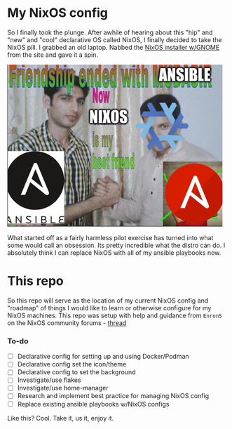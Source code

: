 # My NixOS config
So I finally took the plunge. After awhile of hearing about this "hip" and "new" and "cool" declarative OS called NixOS, I finally decided to take the NixOS pill. I grabbed an old laptop. Nabbed the [NixOS installer w/GNOME](https://channels.nixos.org/nixos-24.05/latest-nixos-gnome-x86_64-linux.iso) from the site and gave it a spin.

![dogshite meme](./assets/bottom_tier_meme.jpg)

What started off as a fairly harmless pilot exercise has turned into what some would call an obsession. Its pretty incredible what the distro can do. I absolutely think I can replace NixOS with all of my ansible playbooks now.

# This repo
So this repo will serve as the location of my current NixOS config and "roadmap" of things I would like to learn or otherwise configure for my NixOS machines. This repo was setup with help and guidance from `Enron5` on the NixOS community forums - [thread](https://discourse.nixos.org/t/using-git-to-handle-and-manage-configuration-nix/38337/4)

### To-do

- [ ] Declarative config for setting up and using Docker/Podman
- [ ] Declarative config set the icon/theme
- [ ] Declarative config to set the background
- [ ] Investigate/use flakes
- [ ] Investigate/use home-manager
- [ ] Research and implement best practice for managing NixOS config
- [ ] Replace existing ansible playbooks w/NixOS configs

Like this? Cool. Take it, us it, enjoy it. 
